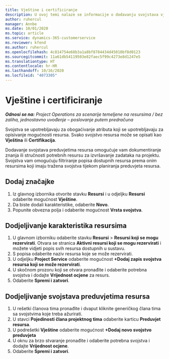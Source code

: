 ```yaml
---
title: Vještine i certificiranje
description: U ovoj temi nalaze se informacije o dodavanju svojstava vještina i certificiranja resursima.
author: ruhercul
manager: Annbe
ms.date: 10/01/2020
ms.topic: article
ms.service: dynamics-365-customerservice
ms.reviewer: kfend
ms.author: ruhercul
ms.openlocfilehash: 4c814754e68b3a1a8bf8784434d45010bf8d0123
ms.sourcegitcommit: 11a61db54119503e82faec5f99c4273e8d1247e5
ms.translationtype: HT
ms.contentlocale: hr-HR
ms.lasthandoff: 10/16/2020
ms.locfileid: "4073305"
---
```

# <a name="skills-and-certifications"></a>Vještine i certificiranje
_**Odnosi se na:** Project Operations za scenarije temeljene na resursima / bez zaliha, jednostavno uvođenje – poslovanje putem predračuna_

Svojstva se upotrebljavaju za obogaćivanje atributa koji se upotrebljavaju za opisivanje mogućnosti resursa. Svako svojstvo resursa može se opisati kao **Vještina** ili **Certifikacija**.

Dodavanje svojstava preduvjetima resursa omogućuje vam dokumentiranje znanja ili stručnosti potrebnih resursu za izvršavanje zadataka na projektu. Svojstva vam omogućuju filtriranje popisa dostupnih resursa prema onim resursima koji imaju tražena svojstva tijekom planiranja preduvjeta resursa.

## <a name="add-characteristics"></a>Dodaj značajke

1. Iz glavnog izbornika otvorite stavku **Resursi** i u odjeljku **Resursi** odaberite mogućnost **Vještine**.
2. Da biste dodali karakteristike, odaberite **Novo**.
3. Popunite obvezna polja i odaberite mogućnost **Vrsta svojstva**.

## <a name="assign-characteristics-to-resources"></a>Dodjeljivanje karakteristika resursima

1. U glavnom izborniku odaberite stavku **Resursi** > **Resursi koji se mogu rezervirati**. Otvara se stranica **Aktivni resursi koji se mogu rezervirati** i možete vidjeti popis svih resursa dostupnih u sustavu.
2. S popisa odaberite naziv resursa koje se može rezervirati.
3. U odjeljku **Project Service** odaberite mogućnost **+Dodaj zapis svojstva resursa koji se može rezervirati**.
4. U skočnom prozoru koji se otvara pronađite i odaberite potrebna svojstva i dodajte **Vrijednost ocjene** za resurs.
5. Odaberite **Spremi i zatvori**.

## <a name="assign-characteristics-to-resource-requirements"></a>Dodjeljivanje svojstava preduvjetima resursa

1. U rešetki članova tima pronađite i dvaput kliknite generičkog člana tima sa svojstvima koje treba ažurirati.
2. U stavci **Pojedinosti člana projektnog tima** odaberite karticu **Preduvjet resursa**.
3. U podrešetki **Vještine** odaberite mogućnost **+Dodaj novo svojstvo preduvjeta**
4. U oknu za brzo stvaranje pronađite i odaberite potrebna svojstva i dodajte **Vrijednost ocjene**.
5. Odaberite **Spremi i zatvori**.